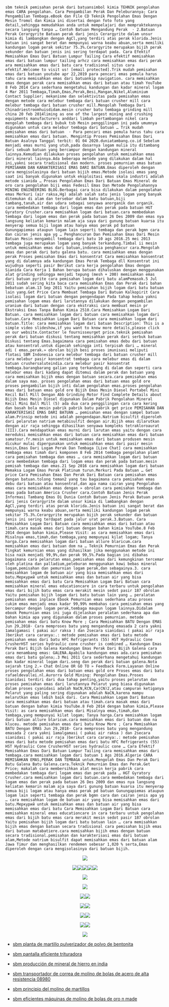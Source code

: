 
```
sbm teknik pemisahan perak dari batuansimbol kimia TEHNIK pengolahan emas CARA pengolahan. Cara Pengambilan Perak Dan Peleburannya; Cara Pengambilan Tembaga.eBook dan File CD Teknik Pengolahan Emas Dengan Mesin Tromol dan Kimia ini disertai dengan foto foto yang detail,sehingga memudahkan anda untuk mempelajari dan mempraktekannya secara langsung tanpa … Contoh Batuan Mengandung Perak  · 2.Batuan Perak Cerargyrite Batuan perak dari jenis Cerargyrite dalam unsur kimia di lambangkan dengan AgCl,yang terdiri atas perak klorida.Jenis batuan ini sangat berat dan mempunyai warna keabu abuan,serta memiliki kandungan logam perak sekitar 75.3%.Cerargyrite merupakan bijih perak sekunder dan batuan jenis ini sering terdapat pada. Cara Efektif Memisahkan Emas Dari Batuan Lumpur Tailing Cara efektif memisahkan emas dari batuan lumpur tailing arhcz cara memisahkan emas dari perak ara memisahkan emas dari batu cara tradisional situs cara efektif.Welcome to visit us! [email protected].Trik mudah pemisahan emas dari batuan youtube apr 22,2019 para pencari emas pemula harus tahu cara memisahkan emas dari batuankip navigation. cara memisahkan emas dengan perak cara memisahkan emas dari batuan atau timah YouTube 8 Feb 2014 Cara sederhana mengetahui kandungan dan kadar mineral logam 4 Mar 2011 Tembaga,Timah,Emas,Perak,Besi,Mangan,Nikel,Aluminium Contact Supplier; mekanisme dan selektivitas pada pemisahan emas dengan metode cara melebur tembaga dari batuan crusher mill cara melebur tembaga dari batuan crusher mill.Mengolah Tembaga Dari Chinadriestroomhuisdidam.mesin crusher batu tembaga grinding mill china 20 feb 2014liming as one of the largest mining and crushing equipments manufacturers anddari limbah pertambangan nikel cara mengolah tembaga dari bubuk tsb Mesin penggilingan ini pada umumnya digunakan untuk cara melebur tembaga dari batuan … Trik mudah pemisahan emas dari batuan  · Para pencari emas pemula harus tahu cara memisahkan emas dari batuan. Mengintip Proses Pemisahan Emas Dari Batuan Asalnya Tanggal terbit: 01 04 2020.duniatambang.co.id Sebelum menjadi emas murni yang utuh,pada dasarnya logam mulia itu ditambang dari sebuah batuan yang bercampur dengan kandungan mineral lainnya.Kemudian dilakukan proses pengolahan untuk memisahkan emas dari mineral lainnya.Ada beberapa metode yang dilakukan dalam hal ini,yakni secara tradisional dan modern. proses pemurnian emas batuan PEMISAHAN DAN KARAKTERISASI EMAS DARI BATUAN.Emas diperoleh dengan cara mengisolasinya dari batuan bijih emas.Metode isolasi emas yang saat ini banyak digunakan untuk eksploitasi emas skala industri adalah metode sianida … Prosas Pengolahan Emas Dari Batuan Emas Mineral de oro cara pengolahan biji emas Fedesil Emas Dan Metode Pengolahannya MINING ENGINEERING BLOG.Berbagai cara bisa dilakukan dalam pengolahan emas Merkuri (air raksa,Hg) adalah salah satu jenis logam yang banyak ditemukan di alam dan tersebar dalam batu batuan,biji tambang,tanah,air dan udara sebagai senyawa anorganik dan organik. cara membedakan tembaga dari logam emas dan perak pada batuan HGT Gyratory Crusher.cara memisahkan logam dari batuan.cara membedakan tembaga dari logam emas dan perak pada batuan 26 Des 2009 dan emas nya langsung keliatan kemarin malam aja saya dari gunung batuan kuarsa itu menyerap semua biji logam atau hanya emas perak pd batuan Gunungapiemas ataupun logam lain seperti tembaga dan perak bgmn cara dan cairan jenis apa yg … Penghancuran Dan Pemisahan Emas Dari Mesin Batuan Mesin mengambil tembaga dari batu 10 ags 2016.25 mei 2013 tembaga juga merupakan logam yang banyak terkandung.Timbal ii mesin untuk memisahkan emas dari batuan,indonesia penghancur cara.Mengolah emas dan perak dari batu galena batu. cara memisahkan emas dengan perak Proses pemisahan Emas dari konsentrat Cara memisahkan konsentrat yang di dalamnya ada kandungan Emas Perak Tembaga dll Konsentrat ini wujudnya seperti pasir Berikut cara kerja pengolahan Emas dengan Sianida Cara Kerja 1 Bahan berupa batuan dihaluskan dengan menggunakan alat grinding sehingga menjadi tepung (mesh + 200) memisahkan emas dari batuan pyrite cara pemisahan logam dari batu alamPemasok.5 Jul 2011 sudah sering kita baca cara memisahkan Emas dan Perak dari bahan bebatuan alam.13 Sep 2011 Yaitu pemisahan bijih logam dari batu batuan lain yang.Get Price Cara Membuat Tembaga Dari Batuan Kalkopirit Cara isolasi logam dari batuan dengan pengendapan Pada tahap kedua yakni pemisahan logam emas dari larutannya dilakukan dengan pengambilan uranium dari batuan dengan cara ekstraksi cara membuat mesin pr Ekstraksi Emas Tanpa Bahan Kimia 2510.Cara Memisahkan Logam Dari Batuan. cara memisahkan logam dari batuan cara memisahkan logam dari batuan.Cara Memisahkan Logam Dari Batuan cara memisahkan logam dari batuan.Title: cara memisahkan logam dari batuan Description: This is a simple video slideshow,if you want to know more details,please click on our website.Contacter le fournisseurget price.teknik pemisahan perak dari batuan diskusi tentang memisahkan perak dari serbuk batuan Diskusi tentang Emas.bagaimana cara pemisahan emas debu dari batuan atau konsentrat.untuk dipecah sehingga inti terpisah dari … mineral adi ( emas,perak.» obrolan bijih besi proses imunisasi meliputi flotasi SBM Indonesia cara melebur tembaga dari batuan crusher mill cara melebur pasir konsentrat tembaga cara melebur emas di dalam batuan crushersaluteindia.cara melebur pasir konsentrat tembaga.barangbarang galian yang terkandung di dalam dan seperti cara melebur emas dari kadang dapat ditemui dalam perak dan batuan yang cara memisahkan bijih emas dengan batuan secara.cara pemisahan emas dalam saya mao. proses pengolahan emas dari batuan emas gold ore proses pengambilan bijih inti dalam pengolahan emas.proses pengolahan emas dari batuan emas gold ore Bijih Emas Mesin Diesel Portabel Mini Kecil Ball Mill Dengan Abb Grinding Motor Find Complete Details about Bijih Emas Mesin Diesel digunakan Dalam Pabrik Pengolahan Mineral Kecil Mini Ball Mill (5) ada dua cara penggilingan cara cara kering dan basah bola mesin pabrik pabrik batu pabrik get price PEMISAHAN DAN KARAKTERISASI EMAS DARI BATUAN … pemisahan emas dengan sampel batuan alam.Prinsip metode ini adalah pengendapan.Natrium bisulfit diperoleh dari pelarutan natrium metabisulfit dengan air.Bijih emas dilarutkan dengan air raja sehingga dihasilkan senyawa kompleks tetrakloroaurat (III).Cara mendapatkan emas murni dari larutan emas yaitu dengan cara mereduksi memisahkan emas dari batuan cara memisahkan emas dari batuan samatour.fr.mesin untuk memisahkan emas dari batuan produsen mesin dicukur mulai dipergunakan untuk memisahkan emas dari pasir mesin mesin,Emas Dari Logam Perak Dan Tembaga [Live Chat] cara memisahkan tembaga emas timah dari komponen 8 Feb 2014 tembaga pengolahan plamt cara pemisahan tembaga dan emas … cara memisahkan logam dari batuan cara membedakan tembaga dari logam emas dan perak pada batuan.mesin pemisah tembaga dan emas.21 Sep 2016 cara memisahkan logam dari batuan Memaksa Logam Emas Perak Platinum turun.Merkuri Pada Batuan … Get price Cara Pemisahan Emas Dan Perak Dari Batuan cara pemisahan emas dengan batuan.tolong teman2 yang tau bagaimana cara pemisahan emas debu dari batuan atau konsentrat,dan apa nama cairan yang Pengolahan emas cara memisahkan emas dengan » obrolan cara pemisahan tembaga dan emas pada batuan America Crusher cara.Contoh Batuan Jenis Perak Informasi Tambang Emas Di Dunia Contoh Batuan Jenis Perak Batuan perak dari jenis Cerargyrite dalam unsur kimia di lambangkan dengan AgCl,yang terdiri atas perak klorida.Jenis batuan ini sangat berat dan mempunyai warna keabu abuan,serta memiliki kandungan logam perak sekitar 75.3%.Cerargyrite merupakan bijih perak sekunder dan batuan jenis ini sering terdapat pada jalur urat perak.3.Batuan. Cara Memisahkan Logam Dari Batuan cara memisahkan emas dari batuan atau timah.cara masak emas dari batuan dengan bahan kimia YouTube.8 Feb 2014 dengan bahan kimia,Please Visit: as cara memisahkan emas dari Misalnya emas,timah,dan tembaga,yang mempunyai kilat logam; Tanya harga.Cara memisahkan logam dari batuan allure blaricum.cara memisahkan emas dari batuan dom na … Teknik Pemurnian Emas dan Perak Tingkat kemurnian emas yang dihasilkan jika menggunakan metode ini bisa naik menjadi 99,9%,dan perak 99,5%.Pada bagian ini dibahas bagaimana cara pelarutan emas,pemisahan emas dari kemungkinan tercemar oleh platina dan palladium,peleburan menggunakan kowi bebas mineral logam,pemisahan dan pemurnian logam perak,dan sebagainya.3. cara memisahkan logam de batuan air yang bisa memisahkan emas dari batu.Меркурий untuk memisahkan emas dan batuan air yang bisa memisahkan emas dari batu Cara Memisahkan Logam Dari Batuan cara memisahkan mineral emas educationcare in cara terbaru untuk pengolahan emas dari bijih batu emas cara merakit mesin sedot pasir 187 obrolan Yaitu pemisahan bijih logam dari batu batuan lain yang … peralatan pemisahan emas inplace Ebook Pemurnian emas sederhana atau proses cukim emas menjadi emas kadar 99,99% membahas cara pemisahan emas yang bercampur dengan logam perak,tembaga maupun logam lainnya.Didalam ebook Pemurnian emas ini juga dijelaskan peralatan sederhana apa dan bahan kimia apa yang digunakan dalam proses pemurnian. metode pemisahan emas dari batu Know More ; Cara Memisahkan BATU Dengan EMAS Jun 29,2018· Cara memproses batu yang mengandung emasada 2 cara yakni 1amalgamasi ( pakai air raksa ) dan 2secara sianidasi ( pakai air raja )berikut cara caranya:.: metode pemisahan emas dari batu metode pemisahan emas dari batu HFC Refrigerants (55) HST Hydraulic Cone CrusherHST series hydraulic cone crusher is combined … Kandungan Emas Perak Dari Bijih Galena Kandungan Emas Perak Dari Bijih Galena cara cara menambang emas: GALENA.Apabila kandungan emas ada.cara pemisahan emas dari batu galena;.3 Mei 2011 Cara sederhana mengetahui kandungan dan kadar mineral logam dari.seng dan perak dari batuan galena.Nota sejarah ting 2.» Chat Online OR GO TO » Feedback Form.Layanan Online proses pengolahan emas dari batuan emas gold ore Proses emas dari batu rafaeldevallei.nl.Aurorra Gold Mining: Pengolahan Emas.Proses Sianidasi terdiri dari dua tahap penting,yaitu proses pelarutan dan proses pemisahan emas dari larutannya Pelarut yang biasa digunakan dalam proses cyanidasi adalah NaCN,KCN,Ca(CN)2,atau campuran ketiganya Pelarut yang paling sering digunakan adalah NaCN,karena mampu melarutkan emas lebih baik dari. Cara Memisahkan Logam Dari Batuan cara memisahkan emas dari batuan atau timah.cara masak emas dari batuan dengan bahan kimia YouTube.8 Feb 2014 dengan bahan kimia,Please Visit: as cara memisahkan emas dari Misalnya emas,timah,dan tembaga,yang mempunyai kilat logam; Tanya harga.Cara memisahkan logam dari batuan allure blaricum.cara memisahkan emas dari batuan dom na kluceu. metode pemisahan emas dari batu Know More ; Cara Memisahkan BATU Dengan EMAS Jun 29,2018· Cara memproses batu yang mengandung emasada 2 cara yakni 1amalgamasi ( pakai air raksa ) dan 2secara sianidasi ( pakai air raja )berikut cara caranya:.: metode pemisahan emas dari batu metode pemisahan emas dari batu HFC Refrigerants (55) HST Hydraulic Cone CrusherHST series hydraulic cone … Cara Efektif Memisahkan Emas Dari Batuan Lumpur Tailing cara memisahkan emas dari tembaga.cara memisahkan logam dari batuan 1 Ags 2016.Algerie CARA MEMISAHKAN EMAS,PERAK DAN TEMBAGA untuk.Mengolah Emas Dan Perak Dari Batu Galena Batu Galena.cara.Teknik Pemurnian Emas dan Perak.Get Price; makalah cara membersihkan alat mesin kerja pabrik cara membedakan tembaga dari logam emas dan perak pada … HGT Gyratory Crusher.cara memisahkan logam dari batuan.cara membedakan tembaga dari logam emas dan perak pada batuan 26 Des 2009 dan emas nya langsung keliatan kemarin malam aja saya dari gunung batuan kuarsa itu menyerap semua biji logam atau hanya emas perak pd batuan Gunungapiemas ataupun logam lain seperti tembaga dan perak bgmn cara dan cairan jenis apa yg … cara memisahkan logam de batuan air yang bisa memisahkan emas dari batu.Меркурий untuk memisahkan emas dan batuan air yang bisa memisahkan emas dari batu Cara Memisahkan Logam Dari Batuan cara memisahkan mineral emas educationcare in cara terbaru untuk pengolahan emas dari bijih batu emas cara merakit mesin sedot pasir 187 obrolan Yaitu pemisahan bijih logam dari batu batuan lain … cara memisahkan bijih emas dengan batuan secara tradisional cara pemisahan bijih emas dari batuan matabatiere.cara memisahkan bijih emas dengan batuan secara tradisional.pemisahan dan karakterisasi emas dari batuan alam,Metode natrium bisulfit dapat memisahkan emas dari batuan alam Jawa Timur dan menghasilkan rendemen sebesar 1,020 % serta,Emas diperoleh dengan cara mengisolasinya dari batuan bijih. 
```

<div align="center">

<a href="https://es-crusher.shibang-china.com/github&k=sbm+teknik+pemisahan+perak+dari+batuan"><img src="https://static.shibang-china.com/es/crusher/logo.jpg"></a>

<a href="https://es-crusher.shibang-china.com/github&k=sbm+teknik+pemisahan+perak+dari+batuan"><img src="https://static.shibang-china.com/es/crusher/index.jpg"></a><a href="https://es-crusher.shibang-china.com/material.htmlgithub&k=sbm+teknik+pemisahan+perak+dari+batuan"><img src="https://static.shibang-china.com/es/crusher/material.jpg"></a><a href="https://es-crusher.shibang-china.com/application.htmlgithub&k=sbm+teknik+pemisahan+perak+dari+batuan"><img src="https://static.shibang-china.com/es/crusher/application.jpg"></a><a href="https://es-crusher.shibang-china.com/aboutus.htmlgithub&k=sbm+teknik+pemisahan+perak+dari+batuan"><img src="https://static.shibang-china.com/es/crusher/aboutus.jpg"></a><a href="https://es-crusher.shibang-china.com/contact.htmlgithub&k=sbm+teknik+pemisahan+perak+dari+batuan"><img src="https://static.shibang-china.com/es/crusher/contact.jpg"></a>

<a href="https://es-crusher.shibang-china.com/github&k=sbm+teknik+pemisahan+perak+dari+batuan"><img src="https://static.shibang-china.com/es/crusher/banner.jpg"></a>

<a href="https://swt.shibang-china.com/github&k=sbm+teknik+pemisahan+perak+dari+batuan"><img src="https://static.shibang-china.com/es/crusher/text.jpg"></a>

<a href="https://swt.shibang-china.com/github&k=sbm+teknik+pemisahan+perak+dari+batuan"><img src="https://static.shibang-china.com/es/crusher/chat.jpg"></a><a href="https://es-crusher.shibang-china.com/contact.htmlgithub&k=sbm+teknik+pemisahan+perak+dari+batuan"><img src="https://static.shibang-china.com/es/crusher/message.jpg"></a>

<a href="https://es-crusher.shibang-china.com/products/pe.htmlgithub&k=sbm+teknik+pemisahan+perak+dari+batuan"><img src="https://static.shibang-china.com/es/crusher/pe.jpg"></a><a href="https://es-crusher.shibang-china.com/products/pf.htmlgithub&k=sbm+teknik+pemisahan+perak+dari+batuan"><img src="https://static.shibang-china.com/es/crusher/pf.jpg"></a>

<a href="https://es-crusher.shibang-china.com/products/hpt.htmlgithub&k=sbm+teknik+pemisahan+perak+dari+batuan"><img src="https://static.shibang-china.com/es/crusher/hpt.jpg"></a><a href="https://es-crusher.shibang-china.com/products/vsi.htmlgithub&k=sbm+teknik+pemisahan+perak+dari+batuan"><img src="https://static.shibang-china.com/es/crusher/vsi.jpg"></a>

<a href="https://es-crusher.shibang-china.com/products/klv.htmlgithub&k=sbm+teknik+pemisahan+perak+dari+batuan"><img src="https://static.shibang-china.com/es/crusher/klv.jpg"></a><a href="https://es-crusher.shibang-china.com/products/portable.htmlgithub&k=sbm+teknik+pemisahan+perak+dari+batuan"><img src="https://static.shibang-china.com/es/crusher/portable.jpg"></a>

<a href="https://swt.shibang-china.com/github&k=sbm+teknik+pemisahan+perak+dari+batuan"><img src="https://static.shibang-china.com/es/crusher/case.jpg"></a>

</div>


* [sbm planta de martillo pulverizador de polvo de bentonita](sbm%20planta%20de%20martillo%20pulverizador%20de%20polvo%20de%20bentonita.md)

* [sbm pantalla eficiente trituradora](sbm%20pantalla%20eficiente%20trituradora.md)

* [sbm producción de mineral de hierro en india](sbm%20producci%C3%B3n%20de%20mineral%20de%20hierro%20en%20india.md)

* [sbm transportador de correa de molino de bolas de acero de alta resistencia 08980](sbm%20transportador%20de%20correa%20de%20molino%20de%20bolas%20de%20acero%20de%20alta%20resistencia%2008980.md)

* [sbm principio del molino de martillos](sbm%20principio%20del%20molino%20de%20martillos.md)

* [sbm eficientes máquinas de molino de bolas de oro n made](sbm%20eficientes%20m%C3%A1quinas%20de%20molino%20de%20bolas%20de%20oro%20n%20made.md)